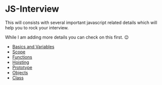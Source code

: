 # JS-Interview
This will consists with several important javascript related details which will help you to rock your interview. 

While I am adding more details you can check on this first. :wink:

- [Basics and Variables](https://github.com/lahiruz/JS-Interview/blob/master/basics/basics_&_variables.md)
- [Scope](https://github.com/lahiruz/JS-Interview/blob/master/basics/scope.md)
- [Functions](https://github.com/lahiruz/JS-Interview/blob/master/basics/functions.md)
- [Hoisting](https://github.com/lahiruz/JS-Interview/blob/master/basics/hoisting.md)
- [Prototype](https://github.com/lahiruz/JS-Interview/blob/master/basics/prototype.md)
- [Objects](https://github.com/lahiruz/JS-Interview/blob/master/basics/objects.md)
- [Class](https://github.com/lahiruz/JS-Interview/blob/master/basics/class.md)
